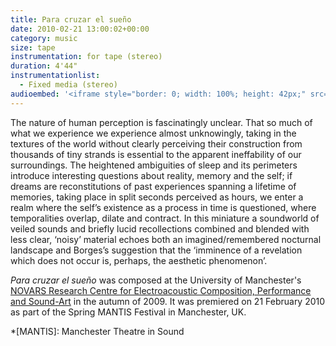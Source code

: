 ```yaml
---
title: Para cruzar el sueño
date: 2010-02-21 13:00:02+00:00
category: music
size: tape
instrumentation: for tape (stereo)
duration: 4'44"
instrumentationlist:
  - Fixed media (stereo)
audioembed: '<iframe style="border: 0; width: 100%; height: 42px;" src="http://bandcamp.com/EmbeddedPlayer/track=1657433167/size=small/bgcol=ffffff/linkcol=0687f5/transparent=true/" seamless><a href="http://hear.chrisswithinbank.net/track/para-cruzar-el-sue-o">Para cruzar el sueño by Chris Swithinbank</a></iframe>'
---
```


The nature of human perception is fascinatingly unclear. That so much of what we experience we experience almost unknowingly, taking in the textures of the world without clearly perceiving their construction from thousands of tiny strands is essential to the apparent ineffability of our surroundings. The heightened ambiguities of sleep and its perimeters introduce interesting questions about reality, memory and the self; if dreams are reconstitutions of past experiences spanning a lifetime of memories, taking place in split seconds perceived as hours, we enter a realm where the self’s existence as a process in time is questioned, where temporalities overlap, dilate and contract. In this miniature a soundworld of veiled sounds and briefly lucid recollections combined and blended with less clear, ‘noisy’ material echoes both an imagined/remembered nocturnal landscape and Borges’s suggestion that the ‘imminence of a revelation which does not occur is, perhaps, the aesthetic phenomenon’.

_Para cruzar el sueño_ was composed at the University of Manchester's [NOVARS Research Centre for Electroacoustic Composition, Performance and Sound-Art](http://www.novars.manchester.ac.uk/) in the autumn of 2009. It was premiered on 21 February 2010 as part of the Spring MANTIS Festival in Manchester, UK.

  *[MANTIS]: Manchester Theatre in Sound
